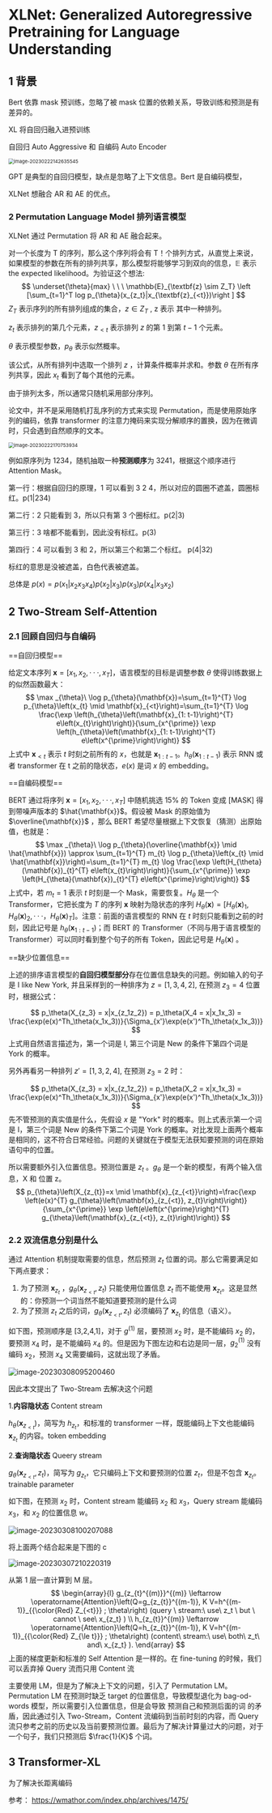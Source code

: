 # XLNet: Generalized Autoregressive Pretraining for Language Understanding

## 1 背景

Bert 依靠 mask 预训练，忽略了被 mask 位置的依赖关系，导致训练和预测是有差异的。

XL 将自回归融入进预训练



自回归  Auto Aggressive 和 自编码  Auto Encoder

<img src="note_images\image-20230222142635545.png" alt="image-20230222142635545" style="zoom: 67%;" />

GPT 是典型的自回归模型，缺点是忽略了上下文信息。Bert 是自编码模型，

XLNet 想融合 AR 和 AE 的优点。

### 2 Permutation Language Model 排列语言模型

XLNet 通过 Permutation 将 AR 和 AE 融合起来。

对一个长度为 T 的序列，那么这个序列将会有 T！个排列方式，从直觉上来说，如果模型的参数在所有的排列共享，那么模型将能够学习到双向的信息，$\mathbb{E}$ 表示 the expected likelihood。为验证这个想法: 
$$
\underset{\theta}{max} \ \ \  \mathbb{E}_{\textbf{z} \sim Z_T} \left [\sum_{t=1}^T log p_{\theta}(x_{z_t}|x_{\textbf{z}_{<t}})\right ]
$$
$Z_T$ 表示序列的所有排列组成的集合，$z \in Z_T$ , z 表示 其中一种排列。

$z_t$ 表示排列的第几个元素，$z_{<t}$ 表示排列 $z$ 的第 1 到第 $t-1$ 个元素。

$\theta$ 表示模型参数，$p_{\theta}$ 表示似然概率。

该公式，从所有排列中选取一个排列 $z$ ，计算条件概率并求和。参数 $\theta$ 在所有序列共享，因此 $x_t$ 看到了每个其他的元素。

由于排列太多，所以通常只随机采用部分序列。

论文中，并不是采用随机打乱序列的方式来实现 Permutation，而是使用原始序列的编码，依靠 transformer 的注意力掩码来实现分解顺序的置换，因为在微调时，只会遇到自然顺序的文本。

<img src="note_images\image-20230222170753934.png" alt="image-20230222170753934" style="zoom:67%;" />



例如原序列为 1234，随机抽取一种**预测顺序**为 3241，根据这个顺序进行 Attention Mask。

第一行：根据自回归的原理，1 可以看到 3 2 4，所以对应的圆圈不遮盖，圆圈标红。p(1|234)

第二行：2 只能看到 3，所以只有第 3 个圈标红。p(2|3)

第三行：3 啥都不能看到，因此没有标红。p(3)

第四行：4 可以看到 3 和 2，所以第三个和第二个标红。 p(4|32)

标红的意思是没被遮盖，白色代表被遮盖。

总体是 $p(x) = p(x_1|x_2x_3x_4)p(x_2|x_3)p(x_3)p(x_4|x_3x_2)$  





## 2 Two-Stream Self-Attention

### 2.1 回顾自回归与自编码

==自回归模型== 

给定文本序列 $\mathbf{x}=[x_1,x_2,···,x_T]$，语言模型的目标是调整参数 $\theta$ 使得训练数据上的似然函数最大：
$$
\max _{\theta}\ \log p_{\theta}(\mathbf{x})=\sum_{t=1}^{T} \log p_{\theta}\left(x_{t} \mid \mathbf{x}_{<t}\right)=\sum_{t=1}^{T} \log \frac{\exp \left(h_{\theta}\left(\mathbf{x}_{1: t-1}\right)^{T} e\left(x_{t}\right)\right)}{\sum_{x^{\prime}} \exp \left(h_{\theta}\left(\mathbf{x}_{1: t-1}\right)^{T} e\left(x^{\prime}\right)\right)}
$$
上式中 $\mathbf{x}_{<t}$ 表示 $t$ 时刻之前所有的 $x$，也就是 $\mathbf{x}_{1:t-1}$。$h_{\theta}( \mathbf{x}_{1:t-1})$ 表示 RNN 或者 transformer 在 t 之前的隐状态，$e(x)$ 是词 $x$ 的 embedding。



==自编码模型== 

BERT 通过将序列 $\mathbf{x}=[x_1,x_2,···,x_T]$ 中随机挑选 15% 的 Token 变成 [MASK] 得到带噪声版本的 $\hat{\mathbf{x}}$。假设被 Mask 的原始值为 $\overline{\mathbf{x}}$ ，那么 BERT 希望尽量根据上下文恢复（猜测）出原始值，也就是：
$$
\max _{\theta}\ \log p_{\theta}(\overline{\mathbf{x}} \mid \hat{\mathbf{x}}) \approx \sum_{t=1}^{T} m_{t} \log p_{\theta}\left(x_{t} \mid \hat{\mathbf{x}}\right)=\sum_{t=1}^{T} m_{t} \log \frac{\exp \left(H_{\theta}(\mathbf{x})_{t}^{T} e\left(x_{t}\right)\right)}{\sum_{x^{\prime}} \exp \left(H_{\theta}(\mathbf{x})_{t}^{T} e\left(x^{\prime}\right)\right)}
$$
上式中，若 $m_t=1$ 表示 $t$ 时刻是一个 Mask，需要恢复。$H_{\theta}$ 是一个 Transformer，它把长度为 $T$ 的序列 $\mathbf{x}$ 映射为隐状态的序列 $H_{\theta}(\mathbf{x})=[H_{\theta}(\mathbf{x})_1,H_{\theta}(\mathbf{x})_2,···，H_{\theta}(\mathbf{x})_T]$。注意：前面的语言模型的 RNN 在 $t$ 时刻只能看到之前的时刻，因此记号是 $h_{\theta}(\mathbf{x}_{1:t-1})$；而 BERT 的 Transformer（不同与用于语言模型的 Transformer）可以同时看到整个句子的所有 Token，因此记号是 $H_{\theta}(\mathbf{x})$ 。



==缺少位置信息== 

上述的排序语言模型的**自回归模型部分**存在位置信息缺失的问题。例如输入的句子是 $\text{I like New York}$, 并且采样到的一种排序为 $z = [1, 3, 4, 2]$, 在预测 $z_3 = 4$ 位置时，根据公式：

$$
p_\theta(X_{z_3} = x|x_{z_1z_2}) = p_\theta(X_4 = x|x_1x_3) = \frac{\exp(e(x)^Th_\theta(x_1x_3))}{\Sigma_{x'}\exp(e(x')^Th_\theta(x_1x_3))}
$$
上式用自然语言描述为，第一个词是 $\text{I}$, 第三个词是 $\text{New}$ 的条件下第四个词是 $\text{York}$ 的概率。

另外再看另一种排列 $z' = [1, 3, 2, 4]$, 在预测 $z_3 = 2$ 时：

$$
p_\theta(X_{z_3} = x|x_{z_1z_2}) = p_\theta(X_2 = x|x_1x_3) = \frac{\exp(e(x)^Th_\theta(x_1x_3))}{\Sigma_{x'}\exp(e(x')^Th_\theta(x_1x_3))}
$$
先不管预测的真实值是什么，先假设 $x$ 是 "York" 时的概率。则上式表示第一个词是 $\text{I}$，第三个词是 $\text{New}$ 的条件下第二个词是 $\text{York}$ 的概率。对比发现上面两个概率是相同的，这不符合日常经验。问题的关键就在于模型无法获知要预测的词在原始语句中的位置。

所以需要额外引入位置信息。预测位置是 $z_t$ 。$g_{\theta}$ 是一个新的模型，有两个输入信息，X 和 位置 z。
$$
p_{\theta}\left(X_{z_{t}}=x \mid \mathbf{x}_{z_{<t}}\right)=\frac{\exp \left(e(x)^{T} g_{\theta}\left(\mathbf{x}_{z_{<t}}, z_{t}\right)\right)}{\sum_{x^{\prime}} \exp \left(e\left(x^{\prime}\right)^{T} g_{\theta}\left(\mathbf{x}_{z_{<t}}, z_{t}\right)\right)}
$$

### 2.2 双流信息分别是什么

通过 Attention 机制提取需要的信息，然后预测 $z_t$ 位置的词。那么它需要满足如下两点要求：

1. 为了预测 $\mathbf{x}_{z_t}$ ，$g_{\theta} (\mathbf{x}_{z_{<t}}, z_t)$ 只能使用位置信息 $z_t$ 而不能使用 $\mathbf{x}_{z_t}$。这是显然的：你预测一个词当然不能知道要预测的是什么词
2. 为了预测 $z_t$ 之后的词，$g_{\theta} (\mathbf{x}_{z_{<t}}, z_t)$ 必须编码了 $\mathbf{x}_{z_t}$ 的信息（语义）。

如下图，预测顺序是 [3,2,4,1]，对于 $g^{(1)}$ 层，要预测 $x_2$ 时，是不能编码 $x_2$ 的，要预测 $x_4$ 时，是不能编码 $x_4$ 的。但是因为下图左边和右边是同一层，$g_2^{(1)}$ 没有编码 $x_2$，预测 $x_4$ 又需要编码，这就出现了矛盾。

![image-20230308095200460](C:\Users\lzl\Desktop\NLPPaperReading\lzl_notes\note_images\image-20230308095200460.png)

因此本文提出了 Two-Stream 去解决这个问题

1.**内容隐状态** Content stream

  $h_\theta (\mathbf{x}_{z_{<t}})$，简写为 $h_{z_t}$，和标准的 transformer 一样，既能编码上下文也能编码 $\mathbf{x}_{z_t}$ 的内容。token embedding

2.**查询隐状态** Queery stream

  $g_{\theta}(\mathbf{x}_{z_{<t}},z_t)$，简写为 $g_{z_t}$，它只编码上下文和要预测的位置 $z_t$，但是不包含 $\mathbf{x}_{z_t}$。trainable parameter

如下图，在预测 $x_2$ 时，Content stream 能编码 $x_2$ 和 $x_3$，Query stream 能编码 $x_3$，和 $x_2$ 的位置信息 $w$。

![image-20230308100207088](C:\Users\lzl\Desktop\NLPPaperReading\lzl_notes\note_images\image-20230308100207088.png)

将上面两个结合起来是下图的 c

![image-20230307210220319](C:\Users\lzl\Desktop\NLPPaperReading\lzl_notes\note_images\image-20230307210220319.png)

从第 1 层一直计算到 M 层。
$$
\begin{array}{l}
g_{z_{t}^{(m)}}^{(m)} \leftarrow \operatorname{Attention}\left(Q=g_{z_{t}}^{(m-1)}, K V=h^{(m-1)}_{{\color{Red} Z_{<t}}} ; \theta\right) (query \ stream:\ use\ z_t \ but \ cannot \ see\ x_{z_t} ) \\
h_{z_{t}}^{(m)} \leftarrow \operatorname{Attention}\left(Q=h_{z_{t}}^{(m-1)}, K V=h^{(m-1)}_{{\color{Red} Z_{\le t}}} ; \theta\right) (content\ stream:\ use\ both\ z_t\ and\ x_{z_t} ).
\end{array}
$$
上面的梯度更新和标准的 Self Attention 是一样的。在 fine-tuning 的时候，我们可以丢弃掉 Query 流而只用 Content 流

主要使用 LM，但是为了解决上下文的问题，引入了 Permutation LM。Permutation LM 在预测时缺乏 target 的位置信息，导致模型退化为 bag-od-words 模型，所以需要引入位置信息，但是会导致 预测自己和预测后面的词 的矛盾，因此通过引入 Two-Stream，Content 流编码到当前时刻的内容，而 Query  流只参考之前的历史以及当前要预测位置。最后为了解决计算量过大的问题，对于一个句子，我们只预测后 $\frac{1}{K}$ 个词。



## 3 Transformer-XL

为了解决长距离编码










参考： https://wmathor.com/index.php/archives/1475/

